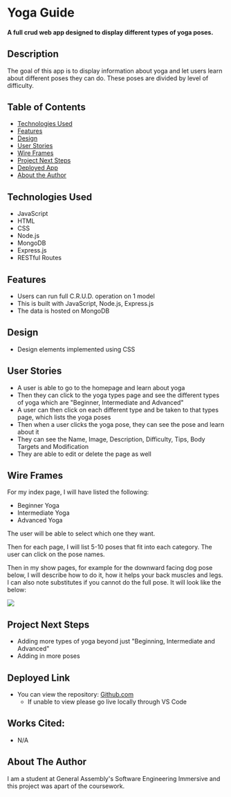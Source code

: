 # Yoga Guide

#### A full crud web app designed to display different types of yoga poses. 

## Description
The goal of this app is to display information about yoga and let users learn about different poses they can do. These poses are divided by level of difficulty. 

## Table of Contents
* [Technologies Used](#technologiesused)
* [Features](#features)
* [Design](#design)
* [User Stories](#userstories)
* [Wire Frames](#wireframes)
* [Project Next Steps](#nextsteps)
* [Deployed App](#deployment)
* [About the Author](#author)

## <a name="technologiesused"></a>Technologies Used
* JavaScript
* HTML
* CSS
* Node.js
* MongoDB
* Express.js
* RESTful Routes

## Features
* Users can run full C.R.U.D. operation on 1 model
*   This is built with JavaScript, Node.js, Express.js
*   The data is hosted on MongoDB

## <a name="design"></a>Design
* Design elements implemented using CSS

## <a name="userstories"></a>User Stories
* A user is able to go to the homepage and learn about yoga
* Then they can click to the yoga types page and see the different types of yoga which are "Beginner, Intermediate and Advanced"
* A user can then click on each different type and be taken to that types page, which lists the yoga poses
* Then when a user clicks the yoga pose, they can see the pose and learn about it
*   They can see the Name, Image, Description, Difficulty, Tips, Body Targets and Modification
* They are able to edit or delete the page as well

## <a name="wireframes"></a>Wire Frames
For my index page, I will have listed the following:

* Beginner Yoga
* Intermediate Yoga
* Advanced Yoga

The user will be able to select which one they want.

Then for each page, I will list 5-10 poses that fit into each category. The user can click on the pose names.

Then in my show pages, for example for the downward facing dog pose below, I will describe how to do it, how it helps your back muscles and legs. I can also note substitutes if you cannot do the full pose. It will look like the below:

<img src='https://media.git.generalassemb.ly/user/40608/files/a5c930bc-72a8-47b7-b7e2-4cbf21363121'>

## <a name="nextsteps"></a>Project Next Steps
* Adding more types of yoga beyond just "Beginning, Intermediate and Advanced"
* Adding in more poses 

## <a name="deployment"></a>Deployed Link

* You can view the repository:
[Github.com](https://github.com/TheElleNell/Yoga-Guide)
  * If unable to view please go live locally through VS Code
    
## Works Cited:
* N/A


## <a name="author"></a>About The Author
I am a student at General Assembly's Software Engineering Immersive and this project was apart of the coursework. 

